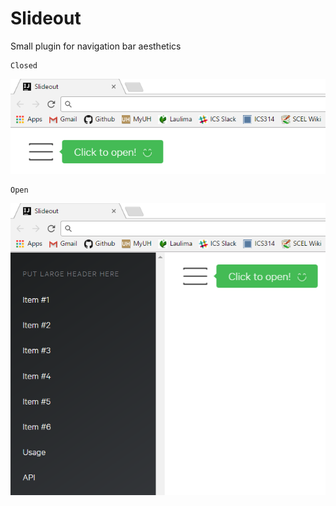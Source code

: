 # Slideout
Small plugin for navigation bar aesthetics 

```
Closed
```

![](doc/slideout1.PNG)

```
Open
```

![](doc/slideout2.PNG)

